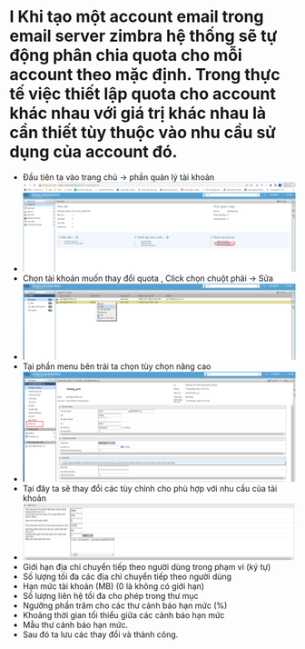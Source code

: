 # I  Khi tạo một account email trong email server zimbra hệ thống sẽ tự động phân chia quota cho mỗi account theo mặc định. Trong thực tế việc thiết lập quota cho account khác nhau với giá trị khác nhau là cần thiết tùy thuộc vào nhu cầu sử dụng của account đó.
- Đầu tiên ta vào trang chủ -> phần quản lý tài khoản 
- <img src="img/1.png">
- Chọn tài khoản muốn thay đổi quota , Click chọn chuột phải -> Sửa
- <img src="img/2.png">
- Tại phần menu bên trái ta chọn tùy chọn nâng cao
- <img src="img/3.png">
- Tại đây ta sẽ thay đổi các tùy chỉnh cho phù hợp với nhu cầu của tài khoản
- <img src="img/4.png">
- Giới hạn địa chỉ chuyển tiếp theo người dùng trong phạm vi (ký tự)
- Số lượng tối đa các địa chỉ chuyển tiếp theo người dùng
- Hạn mức tài khoản (MB) (0 là không có giới hạn)
- Số lượng liên hệ tối đa cho phép trong thư mục
- Ngưỡng phần trăm cho các thư cảnh báo hạn mức (%)
- Khoảng thời gian tối thiểu giữa các cảnh báo hạn mức
- Mẫu thư cảnh báo hạn mức.
- Sau đó ta lưu các thay đổi và thành công.
